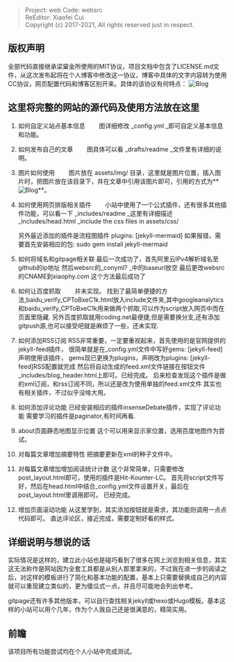 >  Project: web                                Code: websrc                
   ReEditor: Xiaofei Cui                                                    
   Copyright (c) 2017-2021,    All rights reserved just in respect.         

## 版权声明

全部代码直接继承梁窠金所使用的MIT协议，项目文档中包含了LICENSE.md文件，从这次发布起将在个人博客中修改这一协议，博客中具体的文字内容转为使用CC协议，网页配置代码和博客区别开来。具体的该协议有何特点：
![Blog](/web/assets/img/agreement.png)

## 这里将完整的网站的源代码及使用方法放在这里

1. 如何自定义站点基本信息
　　图详细修改 _config.yml _即可自定义基本信息和功能。

2. 如何发布自己的文章
　　图具体可以看 _drafts/readme _文件里有详细的说明。

3. 图片如何使用
　　图片放在 assets/img/ 目录，这里就是图片位置，插入图片时，把图片放在该目录下，并在文章中引用该图片即可，引用的方式为**![Blog](图片路径)**。

4. 如何使用网页排版相关插件
　　小站中使用了一个公式插件，还有很多其他插件功能，可以看一下 _includes/readme _这里有详细描述 
    _includes/head.html 
    _include the css files in assets/css/

    另外最近添加的插件是流程图插件
    plugins: [jekyll-mermaid]
    如果报错，需要首先安装相应的包: sudo gem install jekyll-mermaid

5. 如何将域名和gitpage相关联
    最后一次成功了，首先阿里云IPv4解析域名至github的ip地址
    然后websrc的_conyml? _中的baseurl放空
    最后更改websrc的CNAME到xiaophy.com
    这个方法最后成功了

6. 如何让百度抓取
　　并未实现。
    找到了最简单便捷的方法,baidu_verify_CPToBxeC1k.html放入include文件夹,其中googleanalytics和baidu_verify_CPToBxeC1k用来做两个抓取,可以作为script放入网页中而在页面里隐藏.
    另外百度抓取就用coding.net最便捷,但是需要换分支,还有添加gitpush源,也可以接受吧就是麻烦了一些，还未实现.

7. 如何添加RSS订阅
    RSS非常重要，一定要重视起来，首先使用的是官网提供的jekyll-feed插件，
    很简单就是在_config.yml文件中写好gems: [jekyll-feed]声明使用该插件，
    gems现已更换为plugins，声明改为plugins: [jekyll-feed]RSS配置就完成
    然后将自动生成的feed.xml文件链接在按钮文件_includes/blog_header.html上即可。已经完成。
    后来检查发现这个插件是做的xml订阅，和rss订阅不同，所以还是改为使用单独的feed.xml文件
    其实也有相关插件，不过似乎没啥大用。

8. 如何添加评论功能
    已经安装相应的插件insenseDebate插件，实现了评论功能
    需要学习的插件是paginator,有时间再看.

9. about页面静态地图显示位置
    这个可以用来显示家位置，选用百度地图作为尝试。

10. 对每篇文章增加摘要特性
    把摘要更新在xml的种子文件中。

11. 对每篇文章增加增加阅读统计计数
    这个非常简单，只需要修改post_layout.html即可，使用的插件是Hit-Kounter-LC。
    首先将script文件写好，然后在head.html中结合_config.yml文件设置开关，最后在post_layout.html里调用即可。
    已经完成。

12. 增加页面滚动功能
    从这里学到，其实添加按钮就是需求，其功能则调用一点点代码即可。
    直达评论区，接近完成，需要定制好看的样式。

## 详细说明与想说的话

实际情况是这样的，建立此小站也是碰巧看到了很多在网上浏览到相关信息，其实这无法称作是网站因为全套工具都是从别人那里拿来的，不过我在进一步的阅读之后，对这样的模板进行了简化和基本功能的配置，基本上只需要替换成自己的内容就可以重现建立类似的，更为傻瓜式一点，并且尽可能地会列出参考。

gitpage还有许多其他版本，可以自行查找相关jekyll或hexo或Hugo模板。基本这样的小站可以用个几年，作为个人我自己还是很满意的，精简实用。


## 前瞻

该项目所有功能尝试均在个人小站中完成测试。






